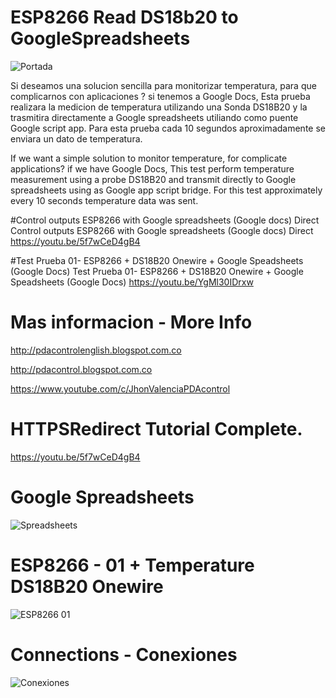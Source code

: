 
# ESP8266 Read DS18b20 to GoogleSpreadsheets
![Portada](https://github.com/JhonControl/ESP8266_DS18B20_GoogleSpreadsheet/blob/master/extras/Portada.jpg)

Si deseamos una solucion sencilla para monitorizar temperatura, para que complicarnos con aplicaciones ?
si tenemos a Google Docs, Esta prueba realizara la medicion de temperatura utilizando una Sonda DS18B20 y la trasmitira directamente a Google spreadsheets utiliando como puente Google script app.
Para esta prueba cada 10 segundos aproximadamente se enviara un dato de temperatura.

If we want a simple solution to monitor temperature, for complicate applications?
if we have Google Docs, This test perform temperature measurement using a probe DS18B20 and transmit directly to  Google spreadsheets using as Google app script bridge.
For this test approximately every 10 seconds temperature data was sent.

#Control outputs  ESP8266  with Google spreadsheets (Google docs) Direct
Control outputs  ESP8266  with Google spreadsheets (Google docs) Direct  
https://youtu.be/5f7wCeD4gB4

#Test Prueba 01-  ESP8266 + DS18B20 Onewire + Google Speadsheets (Google Docs)
Test Prueba 01-  ESP8266 + DS18B20 Onewire + Google Speadsheets (Google Docs)
https://youtu.be/YgMl30IDrxw

# Mas informacion -  More Info
http://pdacontrolenglish.blogspot.com.co

http://pdacontrol.blogspot.com.co

https://www.youtube.com/c/JhonValenciaPDAcontrol

# HTTPSRedirect  Tutorial Complete.
https://youtu.be/5f7wCeD4gB4

# Google Spreadsheets
![Spreadsheets](https://github.com/JhonControl/ESP8266_DS18B20_GoogleSpreadsheet/blob/master/extras/sheets.JPG)

# ESP8266 - 01  + Temperature DS18B20 Onewire
![ESP8266 01](https://github.com/JhonControl/ESP8266_DS18B20_GoogleSpreadsheet/blob/master/extras/Real.jpg)

# Connections - Conexiones
![Conexiones](https://github.com/JhonControl/ESP8266_DS18B20_GoogleSpreadsheet/blob/master/extras/sheets.JPG)



